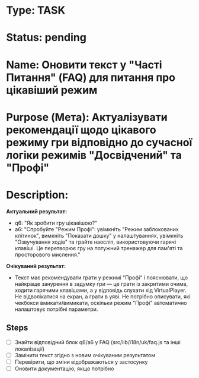 # Type: TASK
# Status: pending
# Name: Оновити текст у "Часті Питання" (FAQ) для питання про цікавіший режим
# Purpose (Мета): Актуалізувати рекомендації щодо цікавого режиму гри відповідно до сучасної логіки режимів "Досвідчений" та "Профі"
# Description:

**Актуальний результат:**
- q6: "Як зробити гру цікавішою?"
- a6: "Спробуйте \"Режим Профі\": увімкніть \"Режим заблокованих клітинок\", вимкніть \"Показати дошку\" у налаштуваннях, увімкніть \"Озвучування ходів\" та грайте наосліп, використовуючи гарячі клавіші. Це перетворює гру на потужний тренажер для пам'яті та просторового мислення."

**Очікуваний результат:**
- Текст має рекомендувати грати у режимі "Профі" і пояснювати, що найкраще занурення в задумку гри — це грати із закритими очима, ходити гарячими клавішами, а у відповідь слухати хід VirtualPlayer. Не відволікатися на екран, а грати в уяві. Не потрібно описувати, які чекбокси вмикати/вимикати, оскільки режим "Профі" автоматично налаштовує потрібні параметри.

## Steps
- [ ] Знайти відповідний блок q6/a6 у FAQ (src/lib/i18n/uk/faq.js та інші локалізації)
- [ ] Замінити текст згідно з новим очікуваним результатом
- [ ] Перевірити, що зміни відображаються у застосунку
- [ ] Оновити документацію, якщо потрібно 